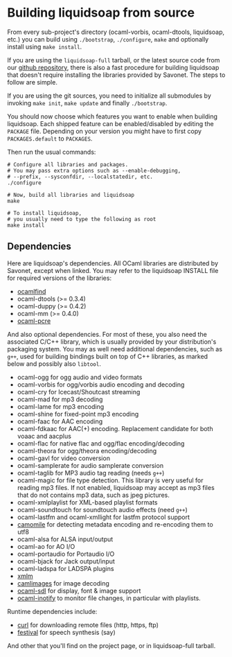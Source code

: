 Building liquidsoap from source
===============================
From every sub-project's directory (ocaml-vorbis, ocaml-dtools, liquidsoap, 
etc.) you can build using `./bootstrap`, `./configure`, 
`make` and optionally install using `make install`.

If you are using the `liquidsoap-full` tarball,
or the latest source code from our
[github repository](https://github.com/savonet/liquidsoap-full),
there is also a fast procedure for building liquidsoap
that doesn't require installing the libraries provided by Savonet.
The steps to follow are simple.

If you are using the git sources, you need to initialize all submodules
by invoking `make init`, `make update` and finally `./bootstrap`.

You should now choose which features you want to enable when building liquidsoap.
Each shipped feature can be enabled/disabled by editing the
`PACKAGE` file.
Depending on your version you might have to first copy 
`PACKAGES.default` to `PACKAGES`.

Then run the usual commands:

```
# Configure all libraries and packages.
# You may pass extra options such as --enable-debugging,
# --prefix, --sysconfdir, --localstatedir, etc.
./configure

# Now, build all libraries and liquidsoap
make

# To install liquidsoap,
# you usually need to type the following as root
make install
```

Dependencies
------------
Here are liquidsoap's dependencies.
All OCaml libraries are distributed by Savonet, except when linked.
You may refer to the liquidsoap INSTALL file for required versions of the 
libraries:

* [ocamlfind](http://www.ocaml-programming.de/programming/findlib.html)
* ocaml-dtools (>= 0.3.4)
* ocaml-duppy (>= 0.4.2)
* ocaml-mm (>= 0.4.0)
* [ocaml-pcre](https://github.com/mmottl/pcre-ocaml)

And also optional dependencies. For most of these, you also need
the associated C/C++ library, which is usually provided by your distribution's
packaging system. You may as well need additional dependencies, such as `g++`, used
for building bindings built on top of C++ libraries, as marked below and possibly
also `libtool`.

* ocaml-ogg for ogg audio and video formats
* ocaml-vorbis for ogg/vorbis audio encoding and decoding
* ocaml-cry for Icecast/Shoutcast streaming
* ocaml-mad for mp3 decoding
* ocaml-lame for mp3 encoding
* ocaml-shine for fixed-point mp3 encoding
* ocaml-faac for AAC encoding
* ocaml-fdkaac for AAC(+) encoding. Replacement candidate for both voaac and aacplus
* ocaml-flac for native flac and ogg/flac encoding/decoding
* ocaml-theora for ogg/theora encoding/decoding
* ocaml-gavl for video conversion
* ocaml-samplerate for audio samplerate conversion
* ocaml-taglib for MP3 audio tag reading (needs `g++`)
* ocaml-magic for file type detection. This library is very useful for reading mp3 files. If not enabled, liquidsoap may accept as mp3 files that do not contains mp3 data, such as jpeg pictures.
* ocaml-xmlplaylist for XML-based playlist formats
* ocaml-soundtouch for soundtouch audio effects (need `g++`)
* ocaml-lastfm and ocaml-xmllight for lastfm protocol support
* [camomile](http://camomile.sourceforge.net/) for detecting metadata encoding and re-encoding them to utf8
* ocaml-alsa for ALSA input/output
* ocaml-ao for AO I/O
* ocaml-portaudio for Portaudio I/O
* ocaml-bjack for Jack output/input
* ocaml-ladspa for LADSPA plugins
* [xmlm](http://erratique.ch/software/xmlm)
* [camlimages](http://pauillac.inria.fr/camlimages/) for image decoding
* [ocaml-sdl](http://ocamlsdl.sourceforge.net/home.html) for display, font & image support
* [ocaml-inotify](http://projects.snarc.org/ocaml-inotify) to monitor file changes, in particular with playlists.

Runtime dependencies include:

* [curl](https://curl.haxx.se/) for downloading remote files (http, https, ftp)
* [festival](http://www.cstr.ed.ac.uk/projects/festival/) for speech synthesis (say)

And other that you'll find on the project page, or in liquidsoap-full tarball.


